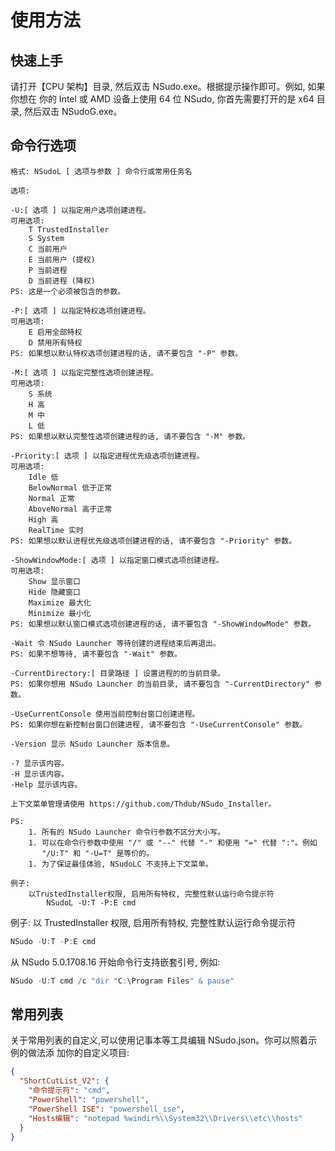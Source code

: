 ﻿# 使用方法

## 快速上手

请打开【CPU 架构】目录, 然后双击 NSudo.exe。根据提示操作即可。例如, 如果你想在
你的 Intel 或 AMD 设备上使用 64 位 NSudo, 你首先需要打开的是 x64 目录, 然后双击
NSudoG.exe。

## 命令行选项

```
格式: NSudoL [ 选项与参数 ] 命令行或常用任务名

选项:

-U:[ 选项 ] 以指定用户选项创建进程。
可用选项:
    T TrustedInstaller
    S System
    C 当前用户
    E 当前用户 (提权)
    P 当前进程
    D 当前进程 (降权)
PS: 这是一个必须被包含的参数。

-P:[ 选项 ] 以指定特权选项创建进程。
可用选项:
    E 启用全部特权
    D 禁用所有特权
PS: 如果想以默认特权选项创建进程的话, 请不要包含 "-P" 参数。

-M:[ 选项 ] 以指定完整性选项创建进程。
可用选项:
    S 系统
    H 高
    M 中
    L 低
PS: 如果想以默认完整性选项创建进程的话, 请不要包含 "-M" 参数。

-Priority:[ 选项 ] 以指定进程优先级选项创建进程。
可用选项:
    Idle 低
    BelowNormal 低于正常
    Normal 正常
    AboveNormal 高于正常
    High 高
    RealTime 实时
PS: 如果想以默认进程优先级选项创建进程的话, 请不要包含 "-Priority" 参数。

-ShowWindowMode:[ 选项 ] 以指定窗口模式选项创建进程。
可用选项:
    Show 显示窗口
    Hide 隐藏窗口
    Maximize 最大化
    Minimize 最小化
PS: 如果想以默认窗口模式选项创建进程的话, 请不要包含 "-ShowWindowMode" 参数。

-Wait 令 NSudo Launcher 等待创建的进程结束后再退出。
PS: 如果不想等待, 请不要包含 "-Wait" 参数。

-CurrentDirectory:[ 目录路径 ] 设置进程的的当前目录。
PS: 如果你想用 NSudo Launcher 的当前目录, 请不要包含 "-CurrentDirectory" 参数。

-UseCurrentConsole 使用当前控制台窗口创建进程。
PS: 如果你想在新控制台窗口创建进程, 请不要包含 "-UseCurrentConsole" 参数。

-Version 显示 NSudo Launcher 版本信息。

-? 显示该内容。
-H 显示该内容。
-Help 显示该内容。

上下文菜单管理请使用 https://github.com/Thdub/NSudo_Installer。

PS:
    1. 所有的 NSudo Launcher 命令行参数不区分大小写。
    1. 可以在命令行参数中使用 "/" 或 "--" 代替 "-" 和使用 "=" 代替 ":"。例如
       "/U:T" 和 "-U=T" 是等价的。
    1. 为了保证最佳体验, NSudoLC 不支持上下文菜单。

例子:
    以TrustedInstaller权限, 启用所有特权, 完整性默认运行命令提示符
        NSudoL -U:T -P:E cmd
```

例子: 以 TrustedInstaller 权限, 启用所有特权, 完整性默认运行命令提示符

```powershell
NSudo -U:T -P:E cmd
```

从 NSudo 5.0.1708.16 开始命令行支持嵌套引号, 例如:

```powershell
NSudo -U:T cmd /c "dir "C:\Program Files" & pause"
```

## 常用列表

关于常用列表的自定义,可以使用记事本等工具编辑 NSudo.json。你可以照着示例的做法添
加你的自定义项目:

```json
{
  "ShortCutList_V2": {
    "命令提示符": "cmd",
    "PowerShell": "powershell",
    "PowerShell ISE": "powershell_ise",
    "Hosts编辑": "notepad %windir%\\System32\\Drivers\\etc\\hosts"
  }
}
```
